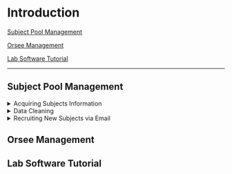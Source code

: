 # Introduction

[Subject Pool Management](#subject-pool-management)

[Orsee Management](#orsee-management)

[Lab Software Tutorial](#lab-software-tutorial)

--- 

## Subject Pool Management

<details><summary>Acquiring Subjects Information</summary>
<p>


First of all, go to "My UCSC". On the top, change “student homepage” to “faculty homepage”. See below:

<p align="center">
    <img height="300px" src="pictures/myucsc1.png" width="450" height="350">
</p>

Then click on “Faculty Center”:

<p align="center">
    <img height="300px" src="pictures/myucsc2.png" width="450" height="200">
</p>

Then From “My schedule”, find out the class number. Go to “search all class rosters”, enter that class number (be careful with the terms, search the right terms you are looking for, otherwise there is not result). You’ll see the list of all students in that class. On the same page, you will find a option to download students' information as an excel sheet, click that to download it. See below:

<p align="center">
    <img height="300px" src="pictures/myucsc3.png" width="450" height="300">
</p>

Now you have downloaded the data you need. Go to next section "Data Cleaning" to find the *R* code to clean the data.

</p>
</details>

<details><summary>Data Cleaning</summary>
<p>

First of all, you need to re-save all the downloaded data to *.csv* file.

<pre>
  <code>
 # first
dta_1 <- read.csv(file = 'D:/zwang/Research/Leeps Lab/2023-winter-recruiting/data/all_data/121.csv')
dta_2 <- read.csv(file = 'D:/zwang/Research/Leeps Lab/2023-winter-recruiting/data/all_data/122.csv')
  </code>
</pre>

~~~r

# first
dta_1 <- read.csv(file = 'D:/zwang/Research/Leeps Lab/2023-winter-recruiting/data/all_data/121.csv')
dta_2 <- read.csv(file = 'D:/zwang/Research/Leeps Lab/2023-winter-recruiting/data/all_data/122.csv')

~~~

<p>

```r

# first
dta_1 <- read.csv(file = 'D:/zwang/Research/Leeps Lab/2023-winter-recruiting/data/all_data/121.csv')
dta_2 <- read.csv(file = 'D:/zwang/Research/Leeps Lab/2023-winter-recruiting/data/all_data/122.csv')

```

</p>



</p>
</details>

<details><summary>Recruiting New Subjects via Email</summary>
<p>

</p>
</details>

## Orsee Management

## Lab Software Tutorial
